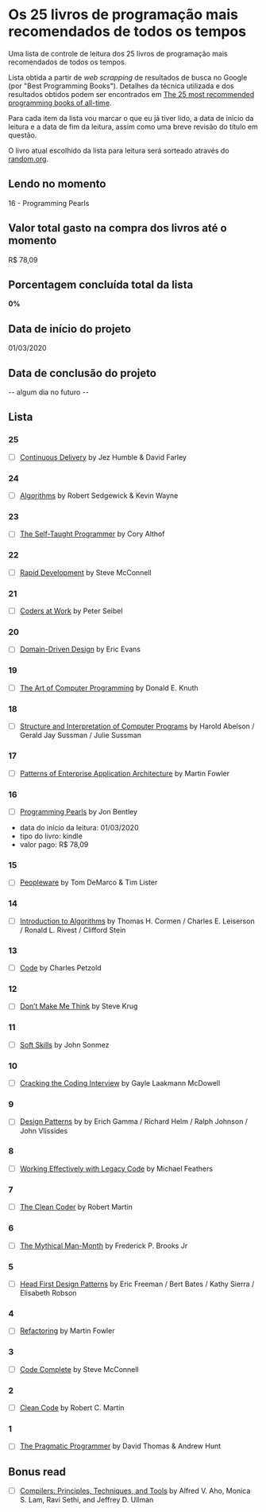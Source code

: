 # Os 25 livros de programação mais recomendados de todos os tempos

Uma lista de controle de leitura dos 25 livros de programação mais recomendados de todos os tempos.

Lista obtida a partir de *web scrapping* de resultados de busca no Google (por "Best Programming Books"). Detalhes da técnica utilizada e dos resultados obtidos podem ser encontrados em [The 25 most recommended programming books of all-time](https://www.daolf.com/posts/best-programming-books/).

Para cada item da lista vou marcar o que eu já tiver lido, a data de início da leitura e a data de fim da leitura, assim como uma breve revisão do título em questão.

O livro atual escolhido da lista para leitura será sorteado através do [random.org](https://www.random.org/).

## Lendo no momento

16 - Programming Pearls

## Valor total gasto na compra dos livros até o momento

R$ 78,09

## Porcentagem concluída total da lista

**0%**

## Data de início do projeto

01/03/2020

## Data de conclusão do projeto

-- algum dia no futuro --

## Lista

### 25
- [ ] [Continuous Delivery](https://www.amazon.com.br/dp/0321601912/ref=cm_sw_em_r_mt_dp_U_qIqwEbN5TRZAC) by Jez Humble & David Farley

### 24
- [ ] [Algorithms](https://www.amazon.com.br/dp/B004P8J1NA/ref=cm_sw_em_r_mt_dp_U_SKqwEbTN0S8PB) by Robert Sedgewick & Kevin Wayne

### 23
- [ ] [The Self-Taught Programmer](https://www.amazon.com.br/dp/B01M01YDQA/ref=cm_sw_em_r_mt_dp_U_AMqwEbC31BB2N) by Cory Althof

### 22
- [ ] [Rapid Development](https://www.amazon.com.br/dp/B00JDMPOB6/ref=cm_sw_em_r_mt_dp_U_-NqwEb36915WR) by Steve McConnell

### 21
- [ ] [Coders at Work](https://www.amazon.com.br/dp/B00ACC2536/ref=cm_sw_em_r_mt_dp_U_wPqwEb8XQE8D4) by Peter Seibel

### 20
- [ ] [Domain-Driven Design](https://www.amazon.com.br/dp/B00794TAUG/ref=cm_sw_em_r_mt_dp_U_IQqwEbJNHV428) by Eric Evans

### 19
- [ ] [The Art of Computer Programming](https://www.amazon.com.br/dp/0321751043/ref=cm_sw_em_r_mt_dp_U_s6qwEbEE4VAY2) by Donald E. Knuth

### 18
- [ ] [Structure and Interpretation of Computer Programs](https://www.amazon.com.br/dp/0262510871/ref=cm_sw_em_r_mt_dp_U_R9qwEbK2S9KA3) by Harold Abelson / Gerald Jay Sussman / Julie Sussman

### 17
- [ ] [Patterns of Enterprise Application Architecture](https://www.amazon.com.br/dp/B008OHVDFM/ref=cm_sw_em_r_mt_dp_U_u.qwEbTPKJWAX) by Martin Fowler

### 16
- [ ] [Programming Pearls](https://www.amazon.com.br/dp/B01EAW7XXU/ref=cm_sw_em_r_mt_dp_U_GarwEbKSAP21M) by Jon Bentley

* data do início da leitura: 01/03/2020
* tipo do livro: kindle
* valor pago: R$ 78,09

### 15
- [ ] [Peopleware](https://www.amazon.com.br/dp/B00DY5A8X2/ref=cm_sw_em_r_mt_dp_U_IbrwEb5JSGCQ8) by Tom DeMarco & Tim Lister

### 14
- [ ] [Introduction to Algorithms](https://www.amazon.com.br/dp/B007CNRCAO/ref=cm_sw_em_r_mt_dp_U_GfrwEb9Z7VK4B) by Thomas H. Cormen / Charles E. Leiserson / Ronald L. Rivest / Clifford Stein

### 13
- [ ] [Code](https://www.amazon.com.br/dp/B00JDMPOK2/ref=cm_sw_em_r_mt_dp_U_6grwEbX1Y7B9Q) by Charles Petzold

### 12
- [ ] [Don’t Make Me Think](https://www.amazon.com.br/dp/B00HJUBRPG/ref=cm_sw_em_r_mt_dp_U_firwEbXPN19HM) by Steve Krug 

### 11
- [ ] [Soft Skills](https://www.amazon.com.br/dp/1617292397/ref=cm_sw_em_r_mt_dp_U_kjrwEbRVYAJZN) by John Sonmez 

### 10
- [ ] [Cracking the Coding Interview](https://www.amazon.com.br/dp/0984782850/ref=cm_sw_em_r_mt_dp_U_mkrwEbQYM4FCX) by Gayle Laakmann McDowell

### 9
- [ ] [Design Patterns](https://www.amazon.com.br/dp/B000SEIBB8/ref=cm_sw_em_r_mt_dp_U_jArwEbMEYNZFC) by by Erich Gamma / Richard Helm / Ralph Johnson / John Vlissides

### 8
- [ ] [Working Effectively with Legacy Code](https://www.amazon.com.br/dp/B005OYHF0A/ref=cm_sw_em_r_mt_dp_U_SBrwEbJCTFYCC) by Michael Feathers

### 7
- [ ] [The Clean Coder](https://www.amazon.com.br/dp/B0050JLC9Y/ref=cm_sw_em_r_mt_dp_U_2CrwEb1J9E2R0) by Robert Martin 

### 6
- [ ] [The Mythical Man-Month](https://www.amazon.com.br/dp/B00B8USS14/ref=cm_sw_em_r_mt_dp_U_pErwEb3WS8D3F) by Frederick P. Brooks Jr

### 5
- [ ] [Head First Design Patterns](https://www.amazon.com.br/dp/B00AA36RZY/ref=cm_sw_em_r_mt_dp_U_oGrwEbAQ51WD2) by Eric Freeman / Bert Bates / Kathy Sierra / Elisabeth Robson

### 4
- [ ] [Refactoring](https://www.amazon.com.br/dp/B07LCM8RG2/ref=cm_sw_em_r_mt_dp_U_HHrwEbF592KCM) by Martin Fowler

### 3
- [ ] [Code Complete](https://www.amazon.com.br/dp/B00JDMPOSY/ref=cm_sw_em_r_mt_dp_U_ZIrwEbPJ3GXEB) by Steve McConnell

### 2 
- [ ] [Clean Code](https://www.amazon.com.br/dp/B001GSTOAM/ref=cm_sw_em_r_mt_dp_U_AKrwEbD2APGMG) by Robert C. Martin

### 1
- [ ] [The Pragmatic Programmer](https://www.amazon.com.br/dp/0135957052/ref=cm_sw_em_r_mt_dp_U_VLrwEb0PN2K30) by David Thomas & Andrew Hunt

## Bonus read
- [ ] [Compilers: Principles, Techniques, and Tools](https://en.wikipedia.org/wiki/Compilers:_Principles,_Techniques,_and_Tools) by Alfred V. Aho, Monica S. Lam, Ravi Sethi, and Jeffrey D. Ullman
